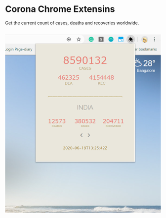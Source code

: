 # Corona Chrome Extensins
Get the current count of cases, deaths and recoveries worldwide.

## 
![](readme-img/india-new.png)